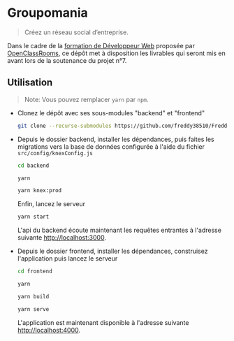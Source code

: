 # Groupomania

> Créez un réseau social d’entreprise.

Dans le cadre de la
[formation de Développeur Web](https://openclassrooms.com/fr/paths/185-developpeur-web)
proposée par [OpenClassRooms](https://openclassrooms.com/),
ce dépôt met à disposition les livrables qui seront mis en avant
lors de la soutenance du projet n°7.

## Utilisation

> Note: Vous pouvez remplacer `yarn` par `npm`.

- Clonez le dépôt avec ses sous-modules "backend" et "frontend"

  ```bash
  git clone --recurse-submodules https://github.com/freddy38510/FreddyEscobar_7_25012021.git && cd FreddyEscobar_7_25012021
  ```

- Depuis le dossier backend, installer les dépendances, puis faites les migrations vers la base de données configurée à l'aide du fichier `src/config/knexConfig.js`

  ```bash
  cd backend

  yarn

  yarn knex:prod
  ```

  Enfin, lancez le serveur

  ```bash
  yarn start
  ```

  L'api du backend écoute maintenant les requêtes entrantes
  à l'adresse suivante [http://localhost:3000](http://localhost:3000).

- Depuis le dossier frontend, installer les dépendances, construisez l'application puis lancez le serveur

  ```bash
  cd frontend

  yarn

  yarn build

  yarn serve
  ```

  L'application est maintenant disponible
  à l'adresse suivante [http://localhost:4000](http://localhost:4000).

